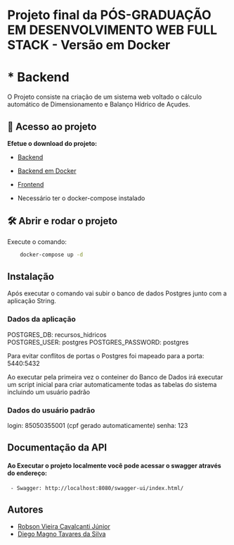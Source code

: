 
# Projeto final da PÓS-GRADUAÇÃO EM DESENVOLVIMENTO WEB FULL STACK - Versão em Docker
# * Backend

O Projeto consiste na criação de um sistema web voltado o cálculo automático de Dimensionamento e Balanço Hídrico de Açudes.

## 📁 Acesso ao projeto

**Efetue o download do projeto:**
- [Backend](https://github.com/robsonvieirajr/Projeto-Final-Backend)
- [Backend em Docker](https://github.com/diojp/projeto_final_backend_docker)
- [Frontend](https://github.com/robsonvieirajr/Projeto-Final-Frontend)


- Necessário ter o docker-compose instalado


## 🛠️ Abrir e rodar o projeto
Execute o comando:

```bash
    docker-compose up -d
```


## Instalação
Após executar o comando vai subir o banco de dados Postgres junto com a aplicação String.

### Dados da aplicação
POSTGRES_DB: recursos_hidricos  
POSTGRES_USER: postgres
POSTGRES_PASSWORD: postgres

Para evitar conflitos de portas o Postgres foi mapeado para a porta: 5440:5432

Ao executar pela primeira vez o conteiner do Banco de Dados irá executar um script inicial para criar automaticamente todas as tabelas do sistema incluindo um usuário padrão

### Dados do usuário padrão
login: 85050355001 (cpf gerado automaticamente)
senha: 123
    
## Documentação da API

#### Ao Executar o projeto localmente você pode acessar o swagger através do endereço:

```http
 - Swagger: http://localhost:8080/swagger-ui/index.html/

```




## Autores

- [Robson Vieira Cavalcanti Júnior](https://www.github.com/robsonvieirajr)
- [Diego Magno Tavares da Silva](https://github.com/diojp)

